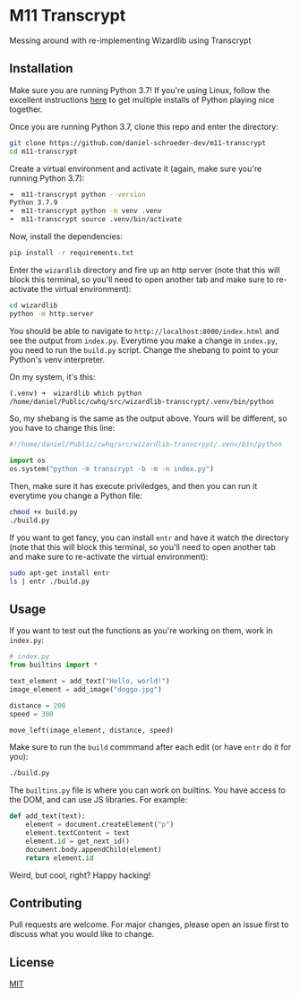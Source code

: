 # M11 Transcrypt

Messing around with re-implementing Wizardlib using Transcrypt

## Installation

Make sure you are running Python 3.7! If you're using Linux, follow the excellent instructions [here](https://hackersandslackers.com/multiple-versions-python-ubuntu/) to get multiple installs of Python playing nice together.

Once you are running Python 3.7, clone this repo and enter the directory:

```bash
git clone https://github.com/daniel-schroeder-dev/m11-transcrypt
cd m11-transcrypt
```

Create a virtual environment and activate it (again, make sure you're running Python 3.7):

```bash
➜  m11-transcrypt python --version
Python 3.7.9
➜  m11-transcrypt python -m venv .venv
➜  m11-transcrypt source .venv/bin/activate
```

Now, install the dependencies:

```bash
pip install -r requirements.txt
```

Enter the `wizardlib` directory and fire up an http server (note that this will block this terminal, so you'll need to open another tab and make sure to re-activate the virtual environment):

```bash
cd wizardlib
python -m http.server
```

You should be able to navigate to `http://localhost:8000/index.html` and see the output from `index.py`. Everytime you make a change in `index.py`, you need to run the `build.py` script. Change the shebang to point to your Python's venv interpreter. 

On my system, it's this:

```bash
(.venv) ➜  wizardlib which python
/home/daniel/Public/cwhq/src/wizardlib-transcrypt/.venv/bin/python
```

So, my shebang is the same as the output above. Yours will be different, so you have to change this line:

```python
#!/home/daniel/Public/cwhq/src/wizardlib-transcrypt/.venv/bin/python

import os
os.system("python -m transcrypt -b -m -n index.py")
```

Then, make sure it has execute priviledges, and then you can run it everytime you change a Python file:

```bash
chmod +x build.py
./build.py
```

If you want to get fancy, you can install `entr` and have it watch the directory (note that this will block this terminal, so you'll need to open another tab and make sure to re-activate the virtual environment):

```bash
sudo apt-get install entr
ls | entr ./build.py
```

## Usage

If you want to test out the functions as you're working on them, work in `index.py`: 

```python
# index.py
from builtins import *

text_element = add_text("Hello, world!")
image_element = add_image("doggo.jpg")

distance = 200
speed = 300

move_left(image_element, distance, speed)
```

Make sure to run the `build` commmand after each edit (or have `entr` do it for you):

```bash
./build.py
```

The `builtins.py` file is where you can work on builtins. You have access to the DOM, and can use JS libraries. For example:

```python
def add_text(text):
    element = document.createElement("p")
    element.textContent = text
    element.id = get_next_id()
    document.body.appendChild(element)
    return element.id
```

Weird, but cool, right? Happy hacking!

## Contributing
Pull requests are welcome. For major changes, please open an issue first to discuss what you would like to change.


## License
[MIT](https://choosealicense.com/licenses/mit/)
